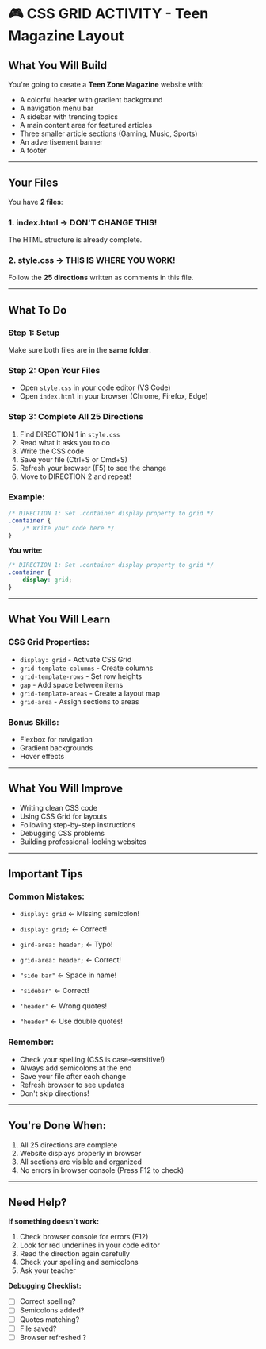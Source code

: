 # 🎮 CSS GRID ACTIVITY - Teen Magazine Layout

## What You Will Build

You're going to create a **Teen Zone Magazine** website with:
- A colorful header with gradient background
- A navigation menu bar
- A sidebar with trending topics
- A main content area for featured articles
- Three smaller article sections (Gaming, Music, Sports)
- An advertisement banner
- A footer

---

##  Your Files

You have **2 files**:

### 1. **index.html** → DON'T CHANGE THIS!
The HTML structure is already complete.

### 2. **style.css** → THIS IS WHERE YOU WORK!
Follow the **25 directions** written as comments in this file.

---

##  What To Do

### **Step 1: Setup**
Make sure both files are in the **same folder**.

### **Step 2: Open Your Files**
- Open `style.css` in your code editor (VS Code)
- Open `index.html` in your browser (Chrome, Firefox, Edge)

### **Step 3: Complete All 25 Directions**
1. Find DIRECTION 1 in `style.css`
2. Read what it asks you to do
3. Write the CSS code
4. Save your file (Ctrl+S or Cmd+S)
5. Refresh your browser (F5) to see the change
6. Move to DIRECTION 2 and repeat!

### **Example:**
```css
/* DIRECTION 1: Set .container display property to grid */
.container {
    /* Write your code here */
}
```

**You write:**
```css
/* DIRECTION 1: Set .container display property to grid */
.container {
    display: grid;
}
```

---

##  What You Will Learn

### **CSS Grid Properties:**
- `display: grid` - Activate CSS Grid
- `grid-template-columns` - Create columns
- `grid-template-rows` - Set row heights
- `gap` - Add space between items
- `grid-template-areas` - Create a layout map
- `grid-area` - Assign sections to areas

### **Bonus Skills:**
- Flexbox for navigation
- Gradient backgrounds
- Hover effects

---

## What You Will Improve

- Writing clean CSS code
- Using CSS Grid for layouts
- Following step-by-step instructions
- Debugging CSS problems
- Building professional-looking websites

---

## Important Tips

### **Common Mistakes:**
-  `display: grid` ← Missing semicolon!
-  `display: grid;` ← Correct!

-  `gird-area: header;` ← Typo!
-  `grid-area: header;` ← Correct!

-  `"side bar"` ← Space in name!
-  `"sidebar"` ← Correct!

-  `'header'` ← Wrong quotes!
-  `"header"` ← Use double quotes!

### **Remember:**
- Check your spelling (CSS is case-sensitive!)
- Always add semicolons at the end
- Save your file after each change
- Refresh browser to see updates
- Don't skip directions!

---

##  You're Done When:

1. All 25 directions are complete
2. Website displays properly in browser
3. All sections are visible and organized
4. No errors in browser console (Press F12 to check)

---

##  Need Help?

**If something doesn't work:**
1. Check browser console for errors (F12)
2. Look for red underlines in your code editor
3. Read the direction again carefully
4. Check your spelling and semicolons
5. Ask your teacher

**Debugging Checklist:**
- [ ] Correct spelling?
- [ ] Semicolons added?
- [ ] Quotes matching?
- [ ] File saved?
- [ ] Browser refreshed ?